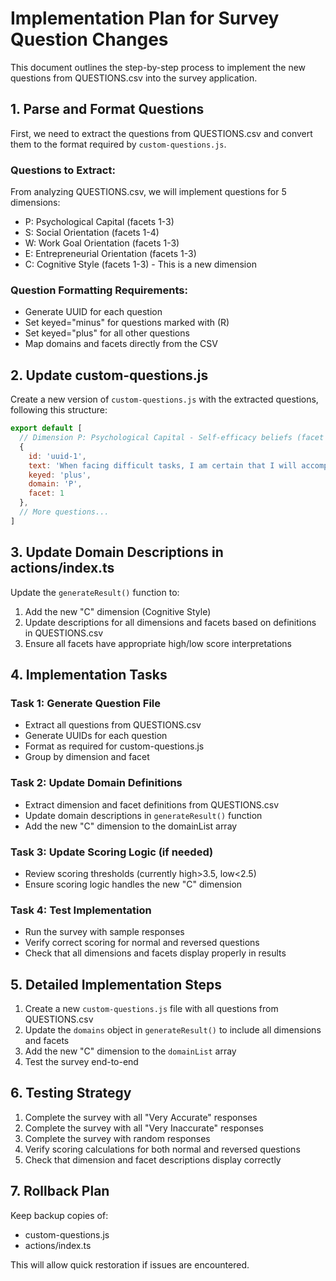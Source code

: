 # Implementation Plan for Survey Question Changes

This document outlines the step-by-step process to implement the new questions from QUESTIONS.csv into the survey application.

## 1. Parse and Format Questions

First, we need to extract the questions from QUESTIONS.csv and convert them to the format required by `custom-questions.js`.

### Questions to Extract:

From analyzing QUESTIONS.csv, we will implement questions for 5 dimensions:
- P: Psychological Capital (facets 1-3)
- S: Social Orientation (facets 1-4)
- W: Work Goal Orientation (facets 1-3)
- E: Entrepreneurial Orientation (facets 1-3)
- C: Cognitive Style (facets 1-3) - This is a new dimension

### Question Formatting Requirements:
- Generate UUID for each question
- Set keyed="minus" for questions marked with (R)
- Set keyed="plus" for all other questions
- Map domains and facets directly from the CSV

## 2. Update custom-questions.js

Create a new version of `custom-questions.js` with the extracted questions, following this structure:

```javascript
export default [
  // Dimension P: Psychological Capital - Self-efficacy beliefs (facet 1)
  {
    id: 'uuid-1',
    text: 'When facing difficult tasks, I am certain that I will accomplish them',
    keyed: 'plus',
    domain: 'P',
    facet: 1
  },
  // More questions...
]
```

## 3. Update Domain Descriptions in actions/index.ts

Update the `generateResult()` function to:
1. Add the new "C" dimension (Cognitive Style)
2. Update descriptions for all dimensions and facets based on definitions in QUESTIONS.csv
3. Ensure all facets have appropriate high/low score interpretations

## 4. Implementation Tasks

### Task 1: Generate Question File
- Extract all questions from QUESTIONS.csv
- Generate UUIDs for each question
- Format as required for custom-questions.js
- Group by dimension and facet

### Task 2: Update Domain Definitions
- Extract dimension and facet definitions from QUESTIONS.csv
- Update domain descriptions in `generateResult()` function
- Add the new "C" dimension to the domainList array

### Task 3: Update Scoring Logic (if needed)
- Review scoring thresholds (currently high>3.5, low<2.5)
- Ensure scoring logic handles the new "C" dimension

### Task 4: Test Implementation
- Run the survey with sample responses
- Verify correct scoring for normal and reversed questions
- Check that all dimensions and facets display properly in results

## 5. Detailed Implementation Steps

1. Create a new `custom-questions.js` file with all questions from QUESTIONS.csv
2. Update the `domains` object in `generateResult()` to include all dimensions and facets
3. Add the new "C" dimension to the `domainList` array
4. Test the survey end-to-end

## 6. Testing Strategy

1. Complete the survey with all "Very Accurate" responses
2. Complete the survey with all "Very Inaccurate" responses
3. Complete the survey with random responses
4. Verify scoring calculations for both normal and reversed questions
5. Check that dimension and facet descriptions display correctly

## 7. Rollback Plan

Keep backup copies of:
- custom-questions.js
- actions/index.ts

This will allow quick restoration if issues are encountered.